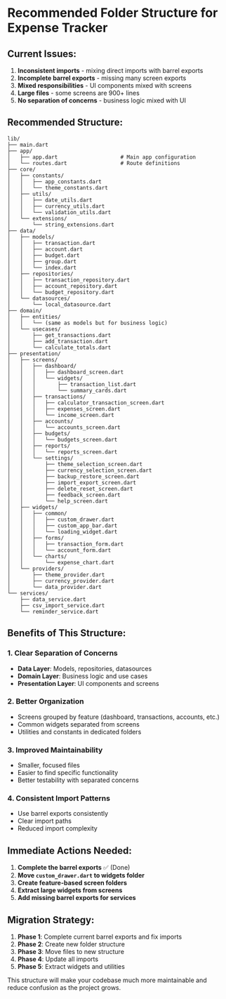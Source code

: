# Recommended Folder Structure for Expense Tracker

## Current Issues:

1. **Inconsistent imports** - mixing direct imports with barrel exports
2. **Incomplete barrel exports** - missing many screen exports
3. **Mixed responsibilities** - UI components mixed with screens
4. **Large files** - some screens are 900+ lines
5. **No separation of concerns** - business logic mixed with UI

## Recommended Structure:

```
lib/
├── main.dart
├── app/
│   ├── app.dart                    # Main app configuration
│   └── routes.dart                 # Route definitions
├── core/
│   ├── constants/
│   │   ├── app_constants.dart
│   │   └── theme_constants.dart
│   ├── utils/
│   │   ├── date_utils.dart
│   │   ├── currency_utils.dart
│   │   └── validation_utils.dart
│   └── extensions/
│       └── string_extensions.dart
├── data/
│   ├── models/
│   │   ├── transaction.dart
│   │   ├── account.dart
│   │   ├── budget.dart
│   │   ├── group.dart
│   │   └── index.dart
│   ├── repositories/
│   │   ├── transaction_repository.dart
│   │   ├── account_repository.dart
│   │   └── budget_repository.dart
│   └── datasources/
│       └── local_datasource.dart
├── domain/
│   ├── entities/
│   │   └── (same as models but for business logic)
│   └── usecases/
│       ├── get_transactions.dart
│       ├── add_transaction.dart
│       └── calculate_totals.dart
├── presentation/
│   ├── screens/
│   │   ├── dashboard/
│   │   │   ├── dashboard_screen.dart
│   │   │   └── widgets/
│   │   │       ├── transaction_list.dart
│   │   │       └── summary_cards.dart
│   │   ├── transactions/
│   │   │   ├── calculator_transaction_screen.dart
│   │   │   ├── expenses_screen.dart
│   │   │   └── income_screen.dart
│   │   ├── accounts/
│   │   │   └── accounts_screen.dart
│   │   ├── budgets/
│   │   │   └── budgets_screen.dart
│   │   ├── reports/
│   │   │   └── reports_screen.dart
│   │   └── settings/
│   │       ├── theme_selection_screen.dart
│   │       ├── currency_selection_screen.dart
│   │       ├── backup_restore_screen.dart
│   │       ├── import_export_screen.dart
│   │       ├── delete_reset_screen.dart
│   │       ├── feedback_screen.dart
│   │       └── help_screen.dart
│   ├── widgets/
│   │   ├── common/
│   │   │   ├── custom_drawer.dart
│   │   │   ├── custom_app_bar.dart
│   │   │   └── loading_widget.dart
│   │   ├── forms/
│   │   │   ├── transaction_form.dart
│   │   │   └── account_form.dart
│   │   └── charts/
│   │       └── expense_chart.dart
│   └── providers/
│       ├── theme_provider.dart
│       ├── currency_provider.dart
│       └── data_provider.dart
└── services/
    ├── data_service.dart
    ├── csv_import_service.dart
    └── reminder_service.dart
```

## Benefits of This Structure:

### 1. **Clear Separation of Concerns**

- **Data Layer**: Models, repositories, datasources
- **Domain Layer**: Business logic and use cases
- **Presentation Layer**: UI components and screens

### 2. **Better Organization**

- Screens grouped by feature (dashboard, transactions, accounts, etc.)
- Common widgets separated from screens
- Utilities and constants in dedicated folders

### 3. **Improved Maintainability**

- Smaller, focused files
- Easier to find specific functionality
- Better testability with separated concerns

### 4. **Consistent Import Patterns**

- Use barrel exports consistently
- Clear import paths
- Reduced import complexity

## Immediate Actions Needed:

1. **Complete the barrel exports** ✅ (Done)
2. **Move `custom_drawer.dart` to widgets folder**
3. **Create feature-based screen folders**
4. **Extract large widgets from screens**
5. **Add missing barrel exports for services**

## Migration Strategy:

1. **Phase 1**: Complete current barrel exports and fix imports
2. **Phase 2**: Create new folder structure
3. **Phase 3**: Move files to new structure
4. **Phase 4**: Update all imports
5. **Phase 5**: Extract widgets and utilities

This structure will make your codebase much more maintainable and reduce confusion as the project grows.
